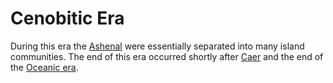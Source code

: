# Cenobitic Era

During this era the [Ashenal](../../inhabitants/anthropoids/ashenal.md) were essentially separated into many island communities. The end of this era occurred shortly after [Caer](../cataclysms/caers-mistake.mds-mistake.md) and the end of the [Oceanic era](oceanic.md).
